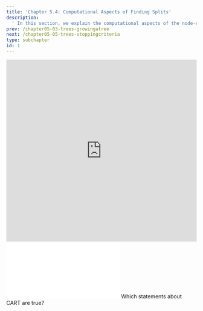 ```yaml
---
title: 'Chapter 5.4: Computational Aspects of Finding Splits'
description:
  ' In this section, we explain the computational aspects of the node-splitting procedure, especially for nominal features. Additionally we illustrate how to deal with missing values.'
prev: /chapter05-03-trees-growingatree
next: /chapter05-05-trees-stoppingcriteria
type: subchapter
id: 1
---
```


<exercise id="1" title="Video Lecture">

<iframe width="100%" height="480" src="https://www.youtube.com/embed/RujQ_xP-NFA" frameborder="0" allow="accelerometer; autoplay; encrypted-media; gyroscope; picture-in-picture" allowfullscreen></iframe>

</exercise>

<exercise id="2" title="Slides">

<object data="pdfs/5/slides-cart-splitcomputation.pdf" type="application/pdf" style="width:100%;height:480px">
    <embed src="pdfs/5/slides-cart-splitcomputation.pdf" type="application/pdf" />
</object>

</exercise>

<exercise id="3" title="Quiz">
Which statements about CART are true?
<choice>
<opt text="To find optimal splits, one iterates over all features, and for each feature over all possible split points." correct="true">
</opt>
<opt text="To find optimal splits, we use the one that splits the data approximately in half in each step.">
</opt>
<opt text="To find optimal splits, we evaluate the possible splits only on the data that ended up in the parent node we are trying to split." correct="true">
</opt>
<opt text="The optimal split results in the lowest sum of empirical risks in the child nodes." correct="true">
</opt>
<opt text="Monotone transformations of several features will change the structure of the tree.">
</opt>
<opt text="The CART algorithm cannot go on training if every node contains exactly one observation" correct="true">
</opt>
</choice>
</exercise>

